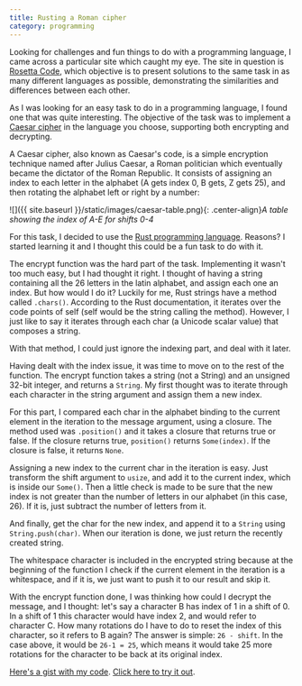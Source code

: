 ```yaml
---
title: Rusting a Roman cipher
category: programming
---
```

Looking for challenges and fun things to do with a programming language, I came across a particular site which caught my eye. The site in question is [Rosetta Code](http://rosettacode.org), which objective is to present solutions to the same task in as many different languages as possible, demonstrating the similarities and differences between each other.
<!-- more -->

As I was looking for an easy task to do in a programming language, I found one that was quite interesting. The objective of the task was to implement a [Caesar cipher](https://en.wikipedia.org/wiki/Caesar_cipher) in the language you choose, supporting both encrypting and decrypting.

A Caesar cipher, also known as Caesar's code, is a simple encryption technique named after Julius Caesar, a Roman politician which eventually became the dictator of the Roman Republic.
It consists of assigning an index to each letter in the alphabet (A gets index 0, B gets, Z gets 25), and then rotating the alphabet left or right by a number:

![]({{ site.baseurl }}/static/images/caesar-table.png){: .center-align}*A table showing the index of A-E for shifts 0-4*

For this task, I decided to use the [Rust programming language](https://rust-lang.org). Reasons? I started learning it and I thought this could be a fun task to do with it.

The encrypt function was the hard part of the task. Implementing it wasn't too much easy, but I had thought it right. I thought of having a string containing all the 26 letters in the latin alphabet, and assign each one an index. But how would I do it? Luckily for me, Rust strings have a method called `.chars()`. According to the Rust documentation, it iterates over the code points of self (self would be the string calling the method). However, I just like to say it iterates through each char (a Unicode scalar value) that composes a string.

With that method, I could just ignore the indexing part, and deal with it later.

Having dealt with the index issue, it was time to move on to the rest of the function. The encrypt function takes a string (not a String) and an unsigned 32-bit integer, and returns a `String`.
My first thought was to iterate through each character in the string argument and assign them a new index.

For this part, I compared each char in the alphabet binding to the current element in the iteration to the message argument, using a closure. The method used was `.position()` and it takes a closure that returns true or false. If the closure returns true, `position()` returns `Some(index)`. If the closure is false, it returns `None`.

Assigning a new index to the current char in the iteration is easy. Just transform the shift argument to `usize`, and add it to the current index, which is inside our `Some()`. 
Then a little check is made to be sure that the new index is not greater than the number of letters in our alphabet (in this case, 26). If it is, just subtract the number of letters from it.

And finally, get the char for the new index, and append it to a `String` using `String.push(char)`. When our iteration is done, we just return the recently created string.

The whitespace character is included in the encrypted string because at the beginning of the function I check if the current element in the iteration is a whitespace, and if it is, we just want to push it to our result and skip it.

With the encrypt function done, I was thinking how could I decrypt the message, and I thought: let's say a character B has index of 1 in a shift of 0. In a shift of 1 this character would have index 2, and would refer to character C. How many rotations do I have to do to reset the index of this character, so it refers to B again?
The answer is simple: `26 - shift`. In the case above, it would be `26-1 = 25`, which means it would take 25 more rotations for the character to be back at its original index.

[Here's a gist with my code](https://gist.github.com/RockyTV/c3412fabf6cec5156e49). [Click here to try it out](https://play.rust-lang.org/?gist=c3412fabf6cec5156e49&version=nightly).